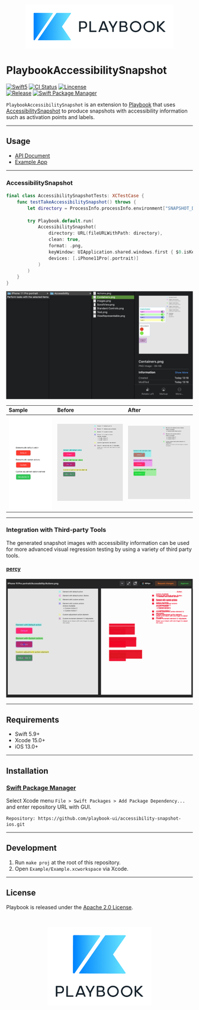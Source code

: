 <p align="center">
<img src="https://raw.githubusercontent.com/playbook-ui/mediakit/master/logo/default-h%402x.png" alt="Playbook" width="400">
</p>

# PlaybookAccessibilitySnapshot

<a href="https://developer.apple.com/swift"><img alt="Swift5" src="https://img.shields.io/badge/language-Swift5-orange.svg"/></a>
<a href="https://github.com/playbook-ui/accessibility-snapshot-ios/actions"><img alt="CI Status" src="https://github.com/playbook-ui/accessibility-snapshot-ios/workflows/GitHub%20Actions/badge.svg"/></a>
<a href="LICENSE"><img alt="Lincense" src="http://img.shields.io/badge/License-Apache%202.0-black.svg"/></a>
<br>
<a href="https://github.com/playbook-ui/accessibility-snapshot-ios/releases/latest"><img alt="Release" src="https://img.shields.io/github/v/release/playbook-ui/accessibility-snapshot-ios.svg"/></a>
<a href="https://swift.org/package-manager"><img alt="Swift Package Manager" src="https://img.shields.io/badge/SwiftPM-compatible-yellowgreen.svg"/></a>

`PlaybookAccessibilitySnapshot` is an extension to [Playbook](https://github.com/playbook-ui/playbook-ios) that uses [AccessibilitySnapshot](https://github.com/cashapp/AccessibilitySnapshot) to produce snapshots with accessibility information such as activation points and labels.

---

## Usage

- [API Document](https://playbook-ui.github.io/accessibility-snapshot-ios)
- [Example App](https://github.com/playbook-ui/accessibility-snapshot-ios/tree/main/Example)

---

### AccessibilitySnapshot

```swift
final class AccessibilitySnapshotTests: XCTestCase {
    func testTakeAccessibilitySnapshot() throws {
        let directory = ProcessInfo.processInfo.environment["SNAPSHOT_DIR"]!

        try Playbook.default.run(
            AccessibilitySnapshot(
                directory: URL(fileURLWithPath: directory),
                clean: true,
                format: .png,
                keyWindow: UIApplication.shared.windows.first { $0.isKeyWindow },
                devices: [.iPhone11Pro(.portrait)]
            )
        )
    }
}
```

<img src="https://raw.githubusercontent.com/playbook-ui/accessibility-snapshot-ios/main/assets/snapshot.png" alt="snapshot">

|Sample|Before|After|
|:-----|:-----|:----|
|<img src="https://raw.githubusercontent.com/playbook-ui/accessibility-snapshot-ios/main/assets/sample.png" alt="sample">|<img src="https://raw.githubusercontent.com/playbook-ui/accessibility-snapshot-ios/main/assets/sample-before.png" alt="before">|<img src="https://raw.githubusercontent.com/playbook-ui/accessibility-snapshot-ios/main/assets/sample-after.png" alt="after">|

---

### Integration with Third-party Tools

The generated snapshot images with accessibility information can be used for more advanced visual regression testing by using a variety of third party tools.  

#### [percy](https://percy.io)

<img src="https://raw.githubusercontent.com/playbook-ui/accessibility-snapshot-ios/main/assets/percy.png" alt="percy" width="600">

---

## Requirements

- Swift 5.9+
- Xcode 15.0+
- iOS 13.0+

---

## Installation

### [Swift Package Manager](https://developer.apple.com/documentation/xcode/adding_package_dependencies_to_your_app)

Select Xcode menu `File > Swift Packages > Add Package Dependency...` and enter repository URL with GUI.

```
Repository: https://github.com/playbook-ui/accessibility-snapshot-ios.git
```

---

## Development

1. Run `make proj` at the root of this repository.
1. Open `Example/Example.xcworkspace` via Xcode.

---

## License

Playbook is released under the [Apache 2.0 License](https://github.com/playbook-ui/accessibility-snapshot-ios/tree/main/LICENSE).

<br>
<p align="center">
<img alt="Playbook" src="https://raw.githubusercontent.com/playbook-ui/mediakit/master/logo/default%402x.png" width="280">
</p>
